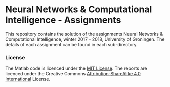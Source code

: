 # Neural Networks & Computational Intelligence - Assignments
This repository contains the solution of the assignments Neural Networks & Computational Intelligence, winter 2017 - 2018, University of Groningen. The details of each assignment can be found in each sub-directory.

### License
The Matlab code is licenced under the [MIT License](https://opensource.org/licenses/MIT).
The reports are licenced under the Creative Commons [Attribution-ShareAlike 4.0 International](https://creativecommons.org/licenses/by-sa/4.0/) License.
